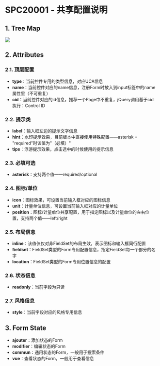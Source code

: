 # SPC20001 - 共享配置说明

## 1. Tree Map

![](/engine/spec/component/img/field-005-01.JPG)

## 2. Attributes

### 2.1. 顶层配置

* **type**：当前控件专用的类型信息，对应UCA信息
* **name**：当前控件对应的name信息，注册Form时放入到input标签中的name属性里（不可重复）
* **cid**：当前控件对应的id信息，推荐一个Page中不重复，jQuery调用基于cid执行：Control ID

### 2.2. 提示类

* **label**：输入框左边的提示文字信息
* **hint**：水印提示效果，目前版本中直接使用特殊配置——asterisk = "required"时该值为"（必填）"
* **tips**：浮游提示效果，点击选中的时候使用的提示信息

### 2.3. 必填可选

* **asterisk**：支持两个值——required/optional

### 2.4. 图标/单位

* **icon**：图标效果，可设置当前输入框对应的图标信息
* **unit**：计量单位信息，可设置当前输入框对应的计量单位
* **position**：图标/计量单位共享配置，用于指定图标以及计量单位的左右位置，支持两个值——left/right

### 2.5. 布局信息

* **inline**：该值仅仅对非FieldSet的布局生效，表示图标和输入框同行配置
* **fieldset**：FieldSet类型的Form专用配置信息，指定FieldSet每一个部分的名字
* **location**：FieldSet类型的Form专用位置信息的配置

### 2.6. 状态信息

* **readonly**：当前字段为只读

### 2.7. 风格信息

* **style**：当前字段对应的风格专用信息

## 3. Form State

* **ajouter**：添加状态的Form
* **modifier**：编辑状态的Form
* **commun**：通用状态的Form，一般用于搜索条件
* **vue**：查看状态的Form，一般用于查看信息



